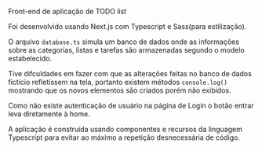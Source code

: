 Front-end de aplicação de TODO list

Foi desenvolvido usando Next.js com Typescript e Sass(para estilização).

O arquivo `database.ts` simula um banco de dados onde as informações sobre as categorias, listas e tarefas são armazenadas segundo o modelo estabelecido.

Tive difculdades em fazer com que as alterações feitas no banco de dados fictício refletissem na tela, portanto existem métodos `console.log()` mostrando que os novos elementos são criados porém não exibidos.

Como não existe autenticação de usuário na página de Login o botão entrar leva diretamente à home.

A aplicação é construída usando componentes e recursos da linguagem Typescript para evitar ao máximo a repetição desnecessária de código.


